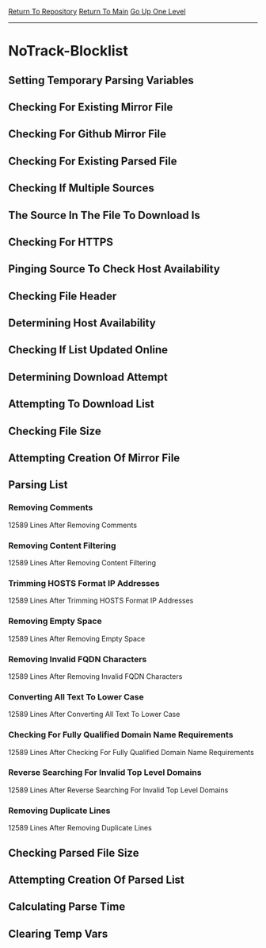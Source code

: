 [Return To Repository](https://github.com/deathbybandaid/piholeparser/)
[Return To Main](https://github.com/deathbybandaid/piholeparser/blob/master/RecentRunLogs/Mainlog.md)
[Go Up One Level](https://github.com/deathbybandaid/piholeparser/blob/master/RecentRunLogs/TopLevelScripts/30-Processing-External-Blacklists.md)
____________________________________
# NoTrack-Blocklist
## Setting Temporary Parsing Variables
## Checking For Existing Mirror File
## Checking For Github Mirror File
## Checking For Existing Parsed File
## Checking If Multiple Sources
## The Source In The File To Download Is
## Checking For HTTPS
## Pinging Source To Check Host Availability
## Checking File Header
## Determining Host Availability
## Checking If List Updated Online
## Determining Download Attempt
## Attempting To Download List
## Checking File Size
## Attempting Creation Of Mirror File
## Parsing List
### Removing Comments
12589 Lines After Removing Comments
### Removing Content Filtering
12589 Lines After Removing Content Filtering
### Trimming HOSTS Format IP Addresses
12589 Lines After Trimming HOSTS Format IP Addresses
### Removing Empty Space
12589 Lines After Removing Empty Space
### Removing Invalid FQDN Characters
12589 Lines After Removing Invalid FQDN Characters
### Converting All Text To Lower Case
12589 Lines After Converting All Text To Lower Case
### Checking For Fully Qualified Domain Name Requirements
12589 Lines After Checking For Fully Qualified Domain Name Requirements
### Reverse Searching For Invalid Top Level Domains
12589 Lines After Reverse Searching For Invalid Top Level Domains
### Removing Duplicate Lines
12589 Lines After Removing Duplicate Lines
## Checking Parsed File Size
## Attempting Creation Of Parsed List
## Calculating Parse Time
## Clearing Temp Vars
